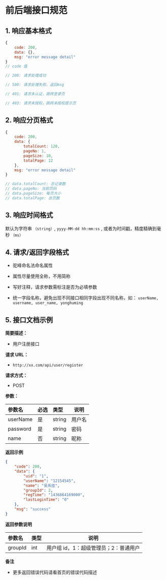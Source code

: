 # 前后端接口规范

## 1. 响应基本格式

```js
{
    code: 200,
    data: {},
    msg: "error message detail"
}
// code 值

// 200: 请求处理成功

// 500: 请求处理失败，返回msg

// 401: 请求未认证，跳转登录页

// 403: 请求未授权，跳转未授权提示页
```

## 2. 响应分页格式

```js
{
    code: 200,
    data: {
        totalCount: 120,
        pageNo: 1,
        pageSize: 10,
        totalPage: 12
    },
    msg: "error message detail"
}

// data.totalCount: 总记录数
// data.pageNo: 当前页码
// data.pageSize: 每页大小
// data.totalPage: 总页数
```

## 3. 响应时间格式

默认为字符串 `（string）`, `yyyy-MM-dd hh:mm:ss` , 或者为时间戳，精度精确到毫秒 `（ms）`

## 4. 请求/返回字段格式

-   驼峰命名法命名属性

-   属性尽量使用全称，不用简称

-   写好注释，请求参数需标注是否为必填参数

-   统一字段名称，避免出现不同接口相同字段出现不同名称，如： `userName, username, user_name, yonghuming`

## 5. 接口文档示例

**简要描述：**

-   用户注册接口

**请求 URL：**

-   `http://xx.com/api/user/register`

**请求方式：**

-   POST

**参数：**

| 参数名   | 必选 | 类型   | 说明   |
| :------- | :--- | :----- | ------ |
| userName | 是   | string | 用户名 |
| password | 是   | string | 密码   |
| name     | 否   | string | 昵称   |

**返回示例**

```json
{
    "code": 200,
    "data": {
        "uid": "1",
        "userName": "12154545",
        "name": "吴系挂",
        "groupId": 2,
        "regTime": "1436864169000",
        "lastLoginTime": "0"
    },
    "msg": "success"
}
```

**返回参数说明**

| 参数名  | 类型 | 说明                                  |
| :------ | :--- | ------------------------------------- |
| groupId | int  | 用户组 id，1：超级管理员；2：普通用户 |

**备注**

-   更多返回错误代码请看首页的错误代码描述
